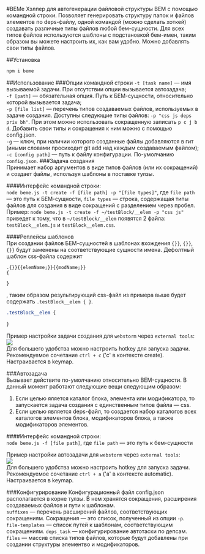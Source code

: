#BEMe
Хэлпер для автогенерации файловой структуры BEM с помощью командной строки.
Позволяет генерировать структуру папок и файлов элементов по deps-файлу, одной командой (можно сделать хоткей) создавать различные типы файлов любой бем-сущности.
Для всех типов файлов используются шаблоны с подстановкой бем-имен, таким образом вы можете настроить их, как вам удобно.
Можно добавлять свои типы файлов.

##Установка

```bash
npm i beme
```
##Использование
###Опции командной строки
`-t [task name]` — имя вызываемой задачи. При отсутствии опции вызывается автозадача;  
`-f [path]` — обязательная опция. Путь к БЕМ-сущности, относительно которой вызывается задача;  
`-p [file list]`  — перечень типов создаваемых файлов, используемых в задаче создания. Доступны следующие типы файлов: `-p "css js deps priv bh"`. При этом можно использовать сокращенную записать `p c j b d`. Добавить свои типы и сокращения к ним можно с помощью config.json.  
`-g` — ключ, при наличии которого созданные файлы добавляются в гит (иными словами просиходит git add над каждым создаваемым файлом);  
`-c [config path]` — путь к файлу конфигурации. По-умолчанию `config.json`.
###Задача создания  
Принимает набор аргументов в виде типов файлов (или их сокращений) и создает файлы, используя шаблоны в поставке тулзы.

####Интерфейс командной строки:  
`node beme.js -t create -f [file path] -p "[file types]"`, где `file path` — это путь к БЕМ-сущности, `file types` — строка, содержащая типы файлов для создания в виде сокращений с разделением через пробел.  
Пример: `node beme.js -t create -f ~/testBlock/__elem -p "css js"` приведет к тому, что в `~/testBlock/__elem` появятся 2 файла: `testBlock__elem.js` и `testBlock__elem.css`.

####Реплейсы шаблонов  
При создании файлов БЕМ-сущностей в шаблонах вхождения `{}}`, `{}}`, `{}}` будут заменены на соответствующие сущности имена. Дефолтный шаблон css-файла содержит
```
.{}}{{elemName;}}{{modName;}}
{
   
}
```
, таким образом результирующий css-файл из примера выше будет содержать `.testBlock__elem { }`.
```css
.testBlock__elem {
   
}
```

Пример настройки задачи создания для `webstorm` через `external tools`:  
![](http://jing.yandex-team.ru/files/f0rmat1k/2015-01-25_2123.png)  
Для большего удобства можно настроить hotkey для запуска задачи. Рекомендуемое сочетание `ctrl + c` ('c' в контексте create). Настраивается в keymap.

###Автозадача  
Вызывает действите по-умолчанию относительно BEM-сущности. В данный момент работают следующие вещи следующим образом:  
1. Если целью яляется каталог блока, элемента или модификатора, то запускается задача создания с единственным типов файла — css.
2. Если целью является deps-файл, то создается набор каталогов всех каталогов элементов блока, модификаторов блока, а также модификаторов элементов.

####Интерфейс командной строки:  
`node beme.js -f [file path]`, где `file path` — это путь к бем-сущности  

Пример настройки автозадачи для `webstorm` через `external tools`:  
![](http://jing.yandex-team.ru/files/f0rmat1k/2015-01-25_2124.png)  
Для большего удобства можно настроить hotkey для запуска задачи. Рекомендуемое сочетание `ctrl + a` ('a' в контексте automatic). Настраивается в keymap.

###Конфигурирование
Конфигурационный файл config.json располагается в корне тулзы. В нем хранятся сокращения, расширения создаваемых файлов и пути к шаблонам.  
`suffixes` — перечень расширений файлов, соответствующих сокращениям. Сокращения — это список, полученный из опции `-p`.  
`file-templates` — список путей к шаблонам, соответствующим сокращениям.
`deps_task` — конфигурирование автотаски по депсам. `files` — массив списка типов файлов, которые будут добавлены при создании структуры элементво и модификаторов.
